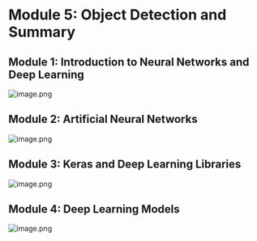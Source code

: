 

# Module 5: Object Detection and Summary
## Module 1: Introduction to Neural Networks and Deep Learning
![image.png](https://prod-files-secure.s3.us-west-2.amazonaws.com/03e82b26-cccb-4906-bb56-adabcbdc0655/a8d40bcb-c482-4026-8872-311e16b2dc63/image.png?X-Amz-Algorithm=AWS4-HMAC-SHA256&X-Amz-Content-Sha256=UNSIGNED-PAYLOAD&X-Amz-Credential=ASIAZI2LB466ZVMQYPO5%2F20250204%2Fus-west-2%2Fs3%2Faws4_request&X-Amz-Date=20250204T062048Z&X-Amz-Expires=3600&X-Amz-Security-Token=IQoJb3JpZ2luX2VjEA0aCXVzLXdlc3QtMiJHMEUCIGR4rQQ6jDu94Tyl%2FcNQh16VQXw5mLWA8RVn%2BMtMSvTxAiEAtc7iAPbgcoNh81nzyUly72xtQHmtjNlA8kTW6Fvyn9Aq%2FwMIJhAAGgw2Mzc0MjMxODM4MDUiDGtLBMrWwyKtbXgAkSrcA1xRrdC%2BvPO4TerKMuN%2FSTrL%2BfFTyrg4c0G32g9fhofqSjEpswPQF4H%2B8jhDhEAD%2B%2BZL%2FsDrLxqx5CfhBKS%2BbPNyDZ0r1ilMtIfjhAVIoXtDya8%2B9pNig1KjAIQax23l18e4vPaAIb2xBK3xm78C3Eop9nQgygmv1BubrZceASxdAKge43%2FkS%2FQT1YHNvV03hC%2Bw8ZNWI6kljBcKewjwhVvKBnBErs0j1XU5mndZAm6IM1%2BbUe384ooz5vsCBOYXUeRfi7%2BQO4wOP5et7qksNnGbxxTJuWotvkK3GXwxtCjHq1e0jQwnDz4Ne4Vsmrwru2DKYVWKJUr24BnYGbcd8y48wC5OzkjX4s2Os91ZKfHbn829Lyd2f4fDDCzrr2jRGzxedbJ4Ik5hKl8XiUcHFMtnMM1%2BaCTb83yT%2FHQ1azH0%2BzuQT%2BXEvfypxweMYXkMKDqQ8ZeMl3nExCmsmWp6z5spTz6Y8BBVA4hSkfrs1eEtFRKx1I6C4Gi%2F2VuheQxhLTTqb%2BFzaU9oknLSYHbb67R5zA%2FGabq9635W0BWod7Rz%2BnLmNOwz52HkwF%2FP5jWWciPYjR6N%2FiYSM4aNJIMrpUdcAgII%2BoFMJjkzCBB9WiN6O6w2TwhRJ1QXHkODMOq%2Bhr0GOqUBTDWFmPVo%2FxVRpT0iz2AZC14o0IC7ZYpLCod%2BygaVNYLXPmLDp1AP1Z0OlP%2Bvjl8Bdmma3XN1VTJv8Zd5Blj1IjW%2F7D9PKdToRftRCer1xvawf0ztDesFgLCwEImk7WvLLyBschUpkDcp0l%2B8BfxsQAwCcRBVtfCipq0R1rJfOS7Hg4chamxyu9FtKUnqN61A6x5QklexPtjFDxncwUUsPp9isAee&X-Amz-Signature=a61884f9b41bf28debe7e6e311e723ca6c7e43027296fef9f7a62ac1a4f42d9e&X-Amz-SignedHeaders=host&x-id=GetObject)
## Module 2: Artificial Neural Networks
![image.png](https://prod-files-secure.s3.us-west-2.amazonaws.com/03e82b26-cccb-4906-bb56-adabcbdc0655/5157ca89-62da-41d9-a98f-6432b71047a9/image.png?X-Amz-Algorithm=AWS4-HMAC-SHA256&X-Amz-Content-Sha256=UNSIGNED-PAYLOAD&X-Amz-Credential=ASIAZI2LB466ZVMQYPO5%2F20250204%2Fus-west-2%2Fs3%2Faws4_request&X-Amz-Date=20250204T062048Z&X-Amz-Expires=3600&X-Amz-Security-Token=IQoJb3JpZ2luX2VjEA0aCXVzLXdlc3QtMiJHMEUCIGR4rQQ6jDu94Tyl%2FcNQh16VQXw5mLWA8RVn%2BMtMSvTxAiEAtc7iAPbgcoNh81nzyUly72xtQHmtjNlA8kTW6Fvyn9Aq%2FwMIJhAAGgw2Mzc0MjMxODM4MDUiDGtLBMrWwyKtbXgAkSrcA1xRrdC%2BvPO4TerKMuN%2FSTrL%2BfFTyrg4c0G32g9fhofqSjEpswPQF4H%2B8jhDhEAD%2B%2BZL%2FsDrLxqx5CfhBKS%2BbPNyDZ0r1ilMtIfjhAVIoXtDya8%2B9pNig1KjAIQax23l18e4vPaAIb2xBK3xm78C3Eop9nQgygmv1BubrZceASxdAKge43%2FkS%2FQT1YHNvV03hC%2Bw8ZNWI6kljBcKewjwhVvKBnBErs0j1XU5mndZAm6IM1%2BbUe384ooz5vsCBOYXUeRfi7%2BQO4wOP5et7qksNnGbxxTJuWotvkK3GXwxtCjHq1e0jQwnDz4Ne4Vsmrwru2DKYVWKJUr24BnYGbcd8y48wC5OzkjX4s2Os91ZKfHbn829Lyd2f4fDDCzrr2jRGzxedbJ4Ik5hKl8XiUcHFMtnMM1%2BaCTb83yT%2FHQ1azH0%2BzuQT%2BXEvfypxweMYXkMKDqQ8ZeMl3nExCmsmWp6z5spTz6Y8BBVA4hSkfrs1eEtFRKx1I6C4Gi%2F2VuheQxhLTTqb%2BFzaU9oknLSYHbb67R5zA%2FGabq9635W0BWod7Rz%2BnLmNOwz52HkwF%2FP5jWWciPYjR6N%2FiYSM4aNJIMrpUdcAgII%2BoFMJjkzCBB9WiN6O6w2TwhRJ1QXHkODMOq%2Bhr0GOqUBTDWFmPVo%2FxVRpT0iz2AZC14o0IC7ZYpLCod%2BygaVNYLXPmLDp1AP1Z0OlP%2Bvjl8Bdmma3XN1VTJv8Zd5Blj1IjW%2F7D9PKdToRftRCer1xvawf0ztDesFgLCwEImk7WvLLyBschUpkDcp0l%2B8BfxsQAwCcRBVtfCipq0R1rJfOS7Hg4chamxyu9FtKUnqN61A6x5QklexPtjFDxncwUUsPp9isAee&X-Amz-Signature=18bb1d28e74bef5e542ea4599b0575dba21341a7aec62f0686679500813e57e0&X-Amz-SignedHeaders=host&x-id=GetObject)
## Module 3: Keras and Deep Learning Libraries
![image.png](https://prod-files-secure.s3.us-west-2.amazonaws.com/03e82b26-cccb-4906-bb56-adabcbdc0655/5089ce50-05f1-470d-ad42-42503bf1df5f/image.png?X-Amz-Algorithm=AWS4-HMAC-SHA256&X-Amz-Content-Sha256=UNSIGNED-PAYLOAD&X-Amz-Credential=ASIAZI2LB466ZVMQYPO5%2F20250204%2Fus-west-2%2Fs3%2Faws4_request&X-Amz-Date=20250204T062048Z&X-Amz-Expires=3600&X-Amz-Security-Token=IQoJb3JpZ2luX2VjEA0aCXVzLXdlc3QtMiJHMEUCIGR4rQQ6jDu94Tyl%2FcNQh16VQXw5mLWA8RVn%2BMtMSvTxAiEAtc7iAPbgcoNh81nzyUly72xtQHmtjNlA8kTW6Fvyn9Aq%2FwMIJhAAGgw2Mzc0MjMxODM4MDUiDGtLBMrWwyKtbXgAkSrcA1xRrdC%2BvPO4TerKMuN%2FSTrL%2BfFTyrg4c0G32g9fhofqSjEpswPQF4H%2B8jhDhEAD%2B%2BZL%2FsDrLxqx5CfhBKS%2BbPNyDZ0r1ilMtIfjhAVIoXtDya8%2B9pNig1KjAIQax23l18e4vPaAIb2xBK3xm78C3Eop9nQgygmv1BubrZceASxdAKge43%2FkS%2FQT1YHNvV03hC%2Bw8ZNWI6kljBcKewjwhVvKBnBErs0j1XU5mndZAm6IM1%2BbUe384ooz5vsCBOYXUeRfi7%2BQO4wOP5et7qksNnGbxxTJuWotvkK3GXwxtCjHq1e0jQwnDz4Ne4Vsmrwru2DKYVWKJUr24BnYGbcd8y48wC5OzkjX4s2Os91ZKfHbn829Lyd2f4fDDCzrr2jRGzxedbJ4Ik5hKl8XiUcHFMtnMM1%2BaCTb83yT%2FHQ1azH0%2BzuQT%2BXEvfypxweMYXkMKDqQ8ZeMl3nExCmsmWp6z5spTz6Y8BBVA4hSkfrs1eEtFRKx1I6C4Gi%2F2VuheQxhLTTqb%2BFzaU9oknLSYHbb67R5zA%2FGabq9635W0BWod7Rz%2BnLmNOwz52HkwF%2FP5jWWciPYjR6N%2FiYSM4aNJIMrpUdcAgII%2BoFMJjkzCBB9WiN6O6w2TwhRJ1QXHkODMOq%2Bhr0GOqUBTDWFmPVo%2FxVRpT0iz2AZC14o0IC7ZYpLCod%2BygaVNYLXPmLDp1AP1Z0OlP%2Bvjl8Bdmma3XN1VTJv8Zd5Blj1IjW%2F7D9PKdToRftRCer1xvawf0ztDesFgLCwEImk7WvLLyBschUpkDcp0l%2B8BfxsQAwCcRBVtfCipq0R1rJfOS7Hg4chamxyu9FtKUnqN61A6x5QklexPtjFDxncwUUsPp9isAee&X-Amz-Signature=46786166354c97dceb872c08ad9fb299f2dd892bd7f342d9fbdd20b23cee300b&X-Amz-SignedHeaders=host&x-id=GetObject)
## Module 4: Deep Learning Models
![image.png](https://prod-files-secure.s3.us-west-2.amazonaws.com/03e82b26-cccb-4906-bb56-adabcbdc0655/4e22fcb0-cfbc-4d28-b961-b9b8fde071f0/image.png?X-Amz-Algorithm=AWS4-HMAC-SHA256&X-Amz-Content-Sha256=UNSIGNED-PAYLOAD&X-Amz-Credential=ASIAZI2LB466ZVMQYPO5%2F20250204%2Fus-west-2%2Fs3%2Faws4_request&X-Amz-Date=20250204T062048Z&X-Amz-Expires=3600&X-Amz-Security-Token=IQoJb3JpZ2luX2VjEA0aCXVzLXdlc3QtMiJHMEUCIGR4rQQ6jDu94Tyl%2FcNQh16VQXw5mLWA8RVn%2BMtMSvTxAiEAtc7iAPbgcoNh81nzyUly72xtQHmtjNlA8kTW6Fvyn9Aq%2FwMIJhAAGgw2Mzc0MjMxODM4MDUiDGtLBMrWwyKtbXgAkSrcA1xRrdC%2BvPO4TerKMuN%2FSTrL%2BfFTyrg4c0G32g9fhofqSjEpswPQF4H%2B8jhDhEAD%2B%2BZL%2FsDrLxqx5CfhBKS%2BbPNyDZ0r1ilMtIfjhAVIoXtDya8%2B9pNig1KjAIQax23l18e4vPaAIb2xBK3xm78C3Eop9nQgygmv1BubrZceASxdAKge43%2FkS%2FQT1YHNvV03hC%2Bw8ZNWI6kljBcKewjwhVvKBnBErs0j1XU5mndZAm6IM1%2BbUe384ooz5vsCBOYXUeRfi7%2BQO4wOP5et7qksNnGbxxTJuWotvkK3GXwxtCjHq1e0jQwnDz4Ne4Vsmrwru2DKYVWKJUr24BnYGbcd8y48wC5OzkjX4s2Os91ZKfHbn829Lyd2f4fDDCzrr2jRGzxedbJ4Ik5hKl8XiUcHFMtnMM1%2BaCTb83yT%2FHQ1azH0%2BzuQT%2BXEvfypxweMYXkMKDqQ8ZeMl3nExCmsmWp6z5spTz6Y8BBVA4hSkfrs1eEtFRKx1I6C4Gi%2F2VuheQxhLTTqb%2BFzaU9oknLSYHbb67R5zA%2FGabq9635W0BWod7Rz%2BnLmNOwz52HkwF%2FP5jWWciPYjR6N%2FiYSM4aNJIMrpUdcAgII%2BoFMJjkzCBB9WiN6O6w2TwhRJ1QXHkODMOq%2Bhr0GOqUBTDWFmPVo%2FxVRpT0iz2AZC14o0IC7ZYpLCod%2BygaVNYLXPmLDp1AP1Z0OlP%2Bvjl8Bdmma3XN1VTJv8Zd5Blj1IjW%2F7D9PKdToRftRCer1xvawf0ztDesFgLCwEImk7WvLLyBschUpkDcp0l%2B8BfxsQAwCcRBVtfCipq0R1rJfOS7Hg4chamxyu9FtKUnqN61A6x5QklexPtjFDxncwUUsPp9isAee&X-Amz-Signature=849b58995e720a68e011f443dfed746f59b8fe4a51ab7a29fdbc8a47ac1923c0&X-Amz-SignedHeaders=host&x-id=GetObject)